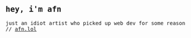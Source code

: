 <samp>
 <h2>
  hey, i'm afn
 </h2>
  just an idiot artist who picked up web dev for some reason // <a href="https://afn.lol" target="_blank">afn.lol</a>
</samp>

